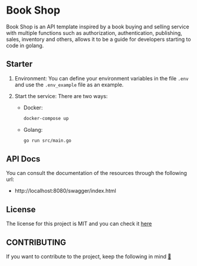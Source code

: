 # Book Shop

Book Shop is an API template inspired by a book buying and selling service with multiple functions such as authorization, authentication, publishing, sales, inventory and others, allows it to be a guide for developers starting to code in golang.

## Starter

1. Environment: You can define your environment variables in the file `.env` and use the `.env_example` file as an example.

2. Start the service: There are two ways:
    - Docker:

        ```bash
        docker-compose up
        ```
    - Golang:

        ```bash
        go run src/main.go
        ```

## API Docs

You can consult the documentation of the resources through the following url:

* http://localhost:8080/swagger/index.html


## License

The license for this project is MIT and you can check it [here](LICENSE)

## CONTRIBUTING

If you want to contribute to the project, keep the following in mind [📖](CONTRIBUTING.md)
